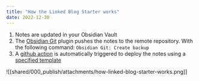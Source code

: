 ```yaml
---
title: "How the Linked Blog Starter works"
date: 2022-12-30
---
```

1. Notes are updated in your Obsidian Vault
2. The [Obsidian Git](https://github.com/denolehov/obsidian-git) plugin pushes the notes to the remote repository. With the following command: `Obsidian Git: Create backup`
3. A [github action](https://github.com/matthewwong525/linked-blog-starter-md/blob/main/.github/workflows/publish.yml) is automatically triggered to deploy the notes using a [specified template](https://linked-blog-starter.vercel.app/deploy-a-custom-linked-blog-starter)

![[shared/000_publish/attachments/how-linked-blog-starter-works.png]]